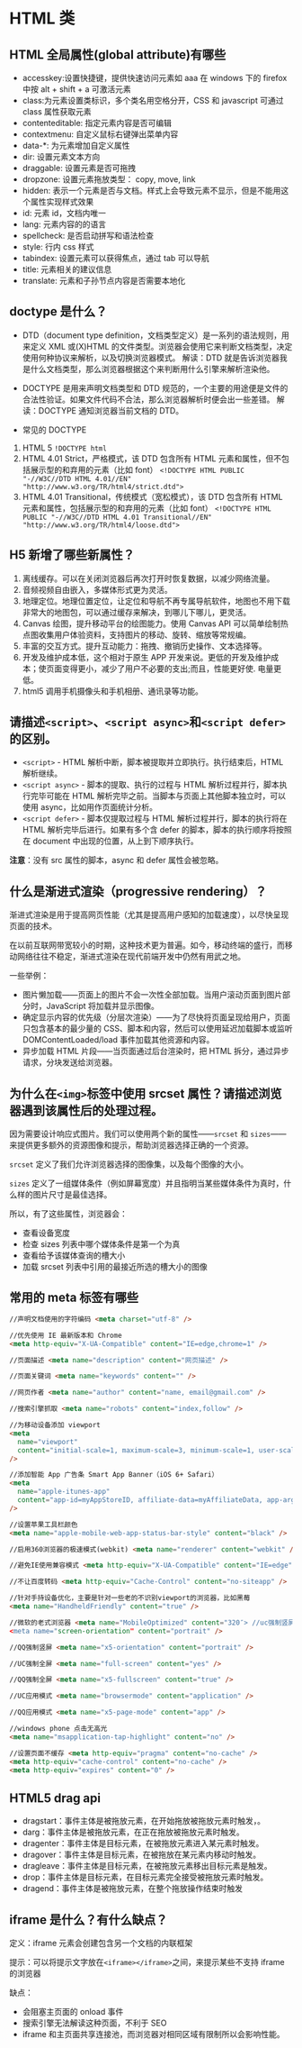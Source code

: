# HTML 类

## HTML 全局属性(global attribute)有哪些

- accesskey:设置快捷键，提供快速访问元素如 aaa 在 windows 下的 firefox 中按 alt + shift + a 可激活元素
- class:为元素设置类标识，多个类名用空格分开，CSS 和 javascript 可通过 class 属性获取元素
- contenteditable: 指定元素内容是否可编辑
- contextmenu: 自定义鼠标右键弹出菜单内容
- data-\*: 为元素增加自定义属性
- dir: 设置元素文本方向
- draggable: 设置元素是否可拖拽
- dropzone: 设置元素拖放类型： copy, move, link
- hidden: 表示一个元素是否与文档。样式上会导致元素不显示，但是不能用这个属性实现样式效果
- id: 元素 id，文档内唯一
- lang: 元素内容的的语言
- spellcheck: 是否启动拼写和语法检查
- style: 行内 css 样式
- tabindex: 设置元素可以获得焦点，通过 tab 可以导航
- title: 元素相关的建议信息
- translate: 元素和子孙节点内容是否需要本地化

## doctype 是什么？

- DTD（document type definition，文档类型定义）是一系列的语法规则，用来定义 XML 或(X)HTML 的文件类型。浏览器会使用它来判断文档类型，决定使用何种协议来解析，以及切换浏览器模式。
  解读：DTD 就是告诉浏览器我是什么文档类型，那么浏览器根据这个来判断用什么引擎来解析渲染他。

- DOCTYPE 是用来声明文档类型和 DTD 规范的，一个主要的用途便是文件的合法性验证。如果文件代码不合法，那么浏览器解析时便会出一些差错。
  解读：DOCTYPE 通知浏览器当前文档的 DTD。

- 常见的 DOCTYPE

1. HTML 5
   `!DOCTYPE html`
2. HTML 4.01 Strict，严格模式，该 DTD 包含所有 HTML 元素和属性，但不包括展示型的和弃用的元素（比如 font）
   `<!DOCTYPE HTML PUBLIC "-//W3C//DTD HTML 4.01//EN" "http://www.w3.org/TR/html4/strict.dtd">`
3. HTML 4.01 Transitional，传统模式（宽松模式），该 DTD 包含所有 HTML 元素和属性，包括展示型的和弃用的元素（比如 font）
   `<!DOCTYPE HTML PUBLIC "-//W3C//DTD HTML 4.01 Transitional//EN" "http://www.w3.org/TR/html4/loose.dtd">`

## H5 新增了哪些新属性？

1. 离线缓存。可以在关闭浏览器后再次打开时恢复数据，以减少网络流量。
2. 音频视频自由嵌入，多媒体形式更为灵活。
3. 地理定位。地理位置定位，让定位和导航不再专属导航软件，地图也不用下载非常大的地图包，可以通过缓存来解决，到哪儿下哪儿，更灵活。
4. Canvas 绘图，提升移动平台的绘图能力。使用 Canvas API 可以简单绘制热点图收集用户体验资料，支持图片的移动、旋转、缩放等常规编。
5. 丰富的交互方式。提升互动能力：拖拽、撤销历史操作、文本选择等。
6. 开发及维护成本低，这个相对于原生 APP 开发来说。更低的开发及维护成本；使页面变得更小，减少了用户不必要的支出;而且，性能更好使. 电量更低。
7. html5 调用手机摄像头和手机相册、通讯录等功能。

## 请描述`<script>`、`<script async>`和`<script defer>`的区别。

- `<script>` - HTML 解析中断，脚本被提取并立即执行。执行结束后，HTML 解析继续。
- `<script async>` - 脚本的提取、执行的过程与 HTML 解析过程并行，脚本执行完毕可能在 HTML 解析完毕之前。当脚本与页面上其他脚本独立时，可以使用 async，比如用作页面统计分析。
- `<script defer>` - 脚本仅提取过程与 HTML 解析过程并行，脚本的执行将在 HTML 解析完毕后进行。如果有多个含 defer 的脚本，脚本的执行顺序将按照在 document 中出现的位置，从上到下顺序执行。

**注意**：没有 src 属性的脚本，async 和 defer 属性会被忽略。

## 什么是渐进式渲染（progressive rendering）？

渐进式渲染是用于提高网页性能（尤其是提高用户感知的加载速度），以尽快呈现页面的技术。

在以前互联网带宽较小的时期，这种技术更为普遍。如今，移动终端的盛行，而移动网络往往不稳定，渐进式渲染在现代前端开发中仍然有用武之地。

一些举例：

- 图片懒加载——页面上的图片不会一次性全部加载。当用户滚动页面到图片部分时，JavaScript 将加载并显示图像。
- 确定显示内容的优先级（分层次渲染）——为了尽快将页面呈现给用户，页面只包含基本的最少量的 CSS、脚本和内容，然后可以使用延迟加载脚本或监听 DOMContentLoaded/load 事件加载其他资源和内容。
- 异步加载 HTML 片段——当页面通过后台渲染时，把 HTML 拆分，通过异步请求，分块发送给浏览器。

## 为什么在`<img>`标签中使用 srcset 属性？请描述浏览器遇到该属性后的处理过程。

因为需要设计响应式图片。我们可以使用两个新的属性——`srcset` 和 `sizes`——来提供更多额外的资源图像和提示，帮助浏览器选择正确的一个资源。

`srcset` 定义了我们允许浏览器选择的图像集，以及每个图像的大小。

`sizes` 定义了一组媒体条件（例如屏幕宽度）并且指明当某些媒体条件为真时，什么样的图片尺寸是最佳选择。

所以，有了这些属性，浏览器会：

- 查看设备宽度
- 检查 sizes 列表中哪个媒体条件是第一个为真
- 查看给予该媒体查询的槽大小
- 加载 srcset 列表中引用的最接近所选的槽大小的图像

## 常用的 meta 标签有哪些

```html
//声明文档使用的字符编码 <meta charset="utf-8" />

//优先使用 IE 最新版本和 Chrome
<meta http-equiv="X-UA-Compatible" content="IE=edge,chrome=1" />

//页面描述 <meta name="description" content="网页描述" />

//页面关键词 <meta name="keywords" content="" />

//网页作者 <meta name="author" content="name, email@gmail.com" />

//搜索引擎抓取 <meta name="robots" content="index,follow" />

//为移动设备添加 viewport
<meta
  name="viewport"
  content="initial-scale=1, maximum-scale=3, minimum-scale=1, user-scalable=no"
/>

//添加智能 App 广告条 Smart App Banner（iOS 6+ Safari）
<meta
  name="apple-itunes-app"
  content="app-id=myAppStoreID, affiliate-data=myAffiliateData, app-argument=myURL"
/>

//设置苹果工具栏颜色
<meta name="apple-mobile-web-app-status-bar-style" content="black" />

//启用360浏览器的极速模式(webkit) <meta name="renderer" content="webkit" />

//避免IE使用兼容模式 <meta http-equiv="X-UA-Compatible" content="IE=edge" />

//不让百度转码 <meta http-equiv="Cache-Control" content="no-siteapp" />

//针对手持设备优化，主要是针对一些老的不识别viewport的浏览器，比如黑莓
<meta name="HandheldFriendly" content="true" />

//微软的老式浏览器 <meta name="MobileOptimized" content="320″> //uc强制竖屏
<meta name="screen-orientation" content="portrait" />

//QQ强制竖屏 <meta name="x5-orientation" content="portrait" />

//UC强制全屏 <meta name="full-screen" content="yes" />

//QQ强制全屏 <meta name="x5-fullscreen" content="true" />

//UC应用模式 <meta name="browsermode" content="application" />

//QQ应用模式 <meta name="x5-page-mode" content="app" />

//windows phone 点击无高光
<meta name="msapplication-tap-highlight" content="no" />

//设置页面不缓存 <meta http-equiv="pragma" content="no-cache" />
<meta http-equiv="cache-control" content="no-cache" />
<meta http-equiv="expires" content="0" />
```

## HTML5 drag api

- dragstart：事件主体是被拖放元素，在开始拖放被拖放元素时触发，。
- darg：事件主体是被拖放元素，在正在拖放被拖放元素时触发。
- dragenter：事件主体是目标元素，在被拖放元素进入某元素时触发。
- dragover：事件主体是目标元素，在被拖放在某元素内移动时触发。
- dragleave：事件主体是目标元素，在被拖放元素移出目标元素是触发。
- drop：事件主体是目标元素，在目标元素完全接受被拖放元素时触发。
- dragend：事件主体是被拖放元素，在整个拖放操作结束时触发

## iframe 是什么？有什么缺点？

定义：iframe 元素会创建包含另一个文档的内联框架

提示：可以将提示文字放在`<iframe></iframe>`之间，来提示某些不支持 iframe 的浏览器

缺点：

- 会阻塞主页面的 onload 事件
- 搜索引擎无法解读这种页面，不利于 SEO
- iframe 和主页面共享连接池，而浏览器对相同区域有限制所以会影响性能。
